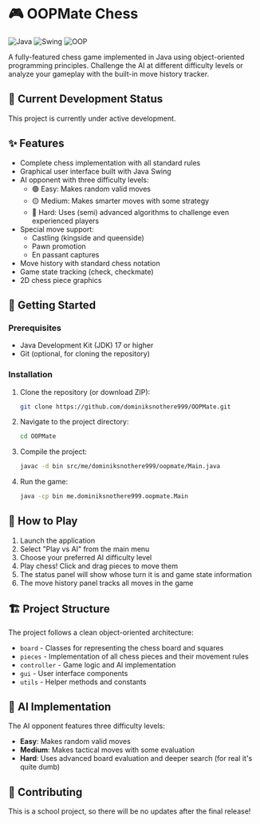 # 🎮 OOPMate Chess

![Java](https://img.shields.io/badge/Java-ED8B00?style=for-the-badge&logo=java&logoColor=white)
![Swing](https://img.shields.io/badge/Swing-007396?style=for-the-badge&logo=java&logoColor=white)
![OOP](https://img.shields.io/badge/OOP-5C2D91?style=for-the-badge&logoColor=white)

A fully-featured chess game implemented in Java using object-oriented programming principles. Challenge the AI at different difficulty levels or analyze your gameplay with the built-in move history tracker.

## 🚧 Current Development Status

This project is currently under active development.

## ✨ Features

- Complete chess implementation with all standard rules
- Graphical user interface built with Java Swing
- AI opponent with three difficulty levels:
  - 🟢 Easy: Makes random valid moves
  - 🟡 Medium: Makes smarter moves with some strategy
  - 🔴 Hard: Uses (semi) advanced algorithms to challenge even experienced players
- Special move support:
  - Castling (kingside and queenside)
  - Pawn promotion
  - En passant captures
- Move history with standard chess notation
- Game state tracking (check, checkmate)
- 2D chess piece graphics

## 🚀 Getting Started

### Prerequisites

- Java Development Kit (JDK) 17 or higher
- Git (optional, for cloning the repository)

### Installation

1. Clone the repository (or download ZIP):
   ```bash
   git clone https://github.com/dominiksnothere999/OOPMate.git
   ```
2.  Navigate to the project directory:
    ```bash
    cd OOPMate
    ```
3.  Compile the project:
    ```bash
    javac -d bin src/me/dominiksnothere999/oopmate/Main.java
    ```
4.  Run the game:
    ```bash
    java -cp bin me.dominiksnothere999.oopmate.Main
    ```

## 🎯 How to Play

1.  Launch the application
2.  Select "Play vs AI" from the main menu
3.  Choose your preferred AI difficulty level
4.  Play chess! Click and drag pieces to move them
5.  The status panel will show whose turn it is and game state information
6.  The move history panel tracks all moves in the game

## 🏗️ Project Structure

The project follows a clean object-oriented architecture:

-   `board`  - Classes for representing the chess board and squares
-   `pieces`  - Implementation of all chess pieces and their movement rules
-   `controller`  - Game logic and AI implementation
-   `gui`  - User interface components
-   `utils`  - Helper methods and constants

## 🧠 AI Implementation

The AI opponent features three difficulty levels:

-   **Easy**: Makes random valid moves
-   **Medium**: Makes tactical moves with some evaluation
-   **Hard**: Uses advanced board evaluation and deeper search (for real it's quite dumb)

## 🤝 Contributing

This is a school project, so there will be no updates after the final release!